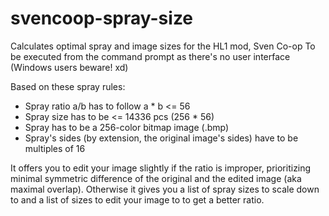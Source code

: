 # svencoop-spray-size
Calculates optimal spray and image sizes for the HL1 mod, Sven Co-op
To be executed from the command prompt as there's no user interface (Windows users beware! xd)

Based on these spray rules:
  - Spray ratio a/b has to follow a * b <= 56
  - Spray size has to be <= 14336 pcs (256 * 56)
  - Spray has to be a 256-color bitmap image (.bmp)
  - Spray's sides (by extension, the original image's sides) have to be multiples of 16

It offers you to edit your image slightly if the ratio is improper, prioritizing minimal symmetric difference of the original and the edited image
(aka maximal overlap). Otherwise it gives you a list of spray sizes to scale down to and a list of sizes to edit your image to to get a better ratio.
